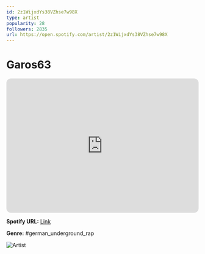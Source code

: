 ```yaml
---
id: 2z1WijxdYs38VZhse7w98X
type: artist
popularity: 28
followers: 2835
url: https://open.spotify.com/artist/2z1WijxdYs38VZhse7w98X
---
```

# Garos63

<iframe style="border-radius:12px" src="https://open.spotify.com/embed/artist/2z1WijxdYs38VZhse7w98X" width="100%" height="352" frameBorder="0" allowfullscreen="" allow="autoplay; clipboard-write; encrypted-media; fullscreen; picture-in-picture" loading="lazy"></iframe>

**Spotify URL:** [Link](https://open.spotify.com/artist/2z1WijxdYs38VZhse7w98X)

**Genre:**  #german_underground_rap

![Artist](https://i.scdn.co/image/ab6761610000e5eb2479f0a6d0d6061b7250dbea)
